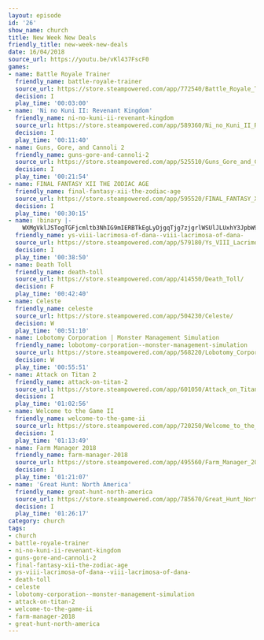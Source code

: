 ```yaml
---
layout: episode
id: '26'
show_name: church
title: New Week New Deals
friendly_title: new-week-new-deals
date: 16/04/2018
source_url: https://youtu.be/vKl437FscF0
games:
- name: Battle Royale Trainer
  friendly_name: battle-royale-trainer
  source_url: https://store.steampowered.com/app/772540/Battle_Royale_Trainer/
  decision: I
  play_time: '00:03:00'
- name: 'Ni no Kuni II: Revenant Kingdom'
  friendly_name: ni-no-kuni-ii-revenant-kingdom
  source_url: https://store.steampowered.com/app/589360/Ni_no_Kuni_II_Revenant_Kingdom/
  decision: I
  play_time: '00:11:40'
- name: Guns, Gore, and Cannoli 2
  friendly_name: guns-gore-and-cannoli-2
  source_url: https://store.steampowered.com/app/525510/Guns_Gore_and_Cannoli_2/
  decision: I
  play_time: '00:21:54'
- name: FINAL FANTASY XII THE ZODIAC AGE
  friendly_name: final-fantasy-xii-the-zodiac-age
  source_url: https://store.steampowered.com/app/595520/FINAL_FANTASY_XII_THE_ZODIAC_AGE/
  decision: I
  play_time: '00:30:15'
- name: !binary |-
    WXMgVklJSTogTGFjcmltb3NhIG9mIERBTkEgLyDjgqTjg7zjgrlWSUlJLUxhY3JpbW9zYSBvZiBEQU5BLQ==
  friendly_name: ys-viii-lacrimosa-of-dana--viii-lacrimosa-of-dana-
  source_url: https://store.steampowered.com/app/579180/Ys_VIII_Lacrimosa_of_DANA__VIIILacrimosa_of_DANA/
  decision: I
  play_time: '00:38:50'
- name: Death Toll
  friendly_name: death-toll
  source_url: https://store.steampowered.com/app/414550/Death_Toll/
  decision: F
  play_time: '00:42:40'
- name: Celeste
  friendly_name: celeste
  source_url: https://store.steampowered.com/app/504230/Celeste/
  decision: W
  play_time: '00:51:10'
- name: Lobotomy Corporation | Monster Management Simulation
  friendly_name: lobotomy-corporation--monster-management-simulation
  source_url: https://store.steampowered.com/app/568220/Lobotomy_Corporation__Monster_Management_Simulation/
  decision: W
  play_time: '00:55:51'
- name: Attack on Titan 2
  friendly_name: attack-on-titan-2
  source_url: https://store.steampowered.com/app/601050/Attack_on_Titan_2__AOT2/
  decision: I
  play_time: '01:02:56'
- name: Welcome to the Game II
  friendly_name: welcome-to-the-game-ii
  source_url: https://store.steampowered.com/app/720250/Welcome_to_the_Game_II/
  decision: I
  play_time: '01:13:49'
- name: Farm Manager 2018
  friendly_name: farm-manager-2018
  source_url: https://store.steampowered.com/app/495560/Farm_Manager_2018/?snr=1_7_7_151_150_1
  decision: I
  play_time: '01:21:07'
- name: 'Great Hunt: North America'
  friendly_name: great-hunt-north-america
  source_url: https://store.steampowered.com/app/785670/Great_Hunt_North_America/
  decision: I
  play_time: '01:26:17'
category: church
tags:
- church
- battle-royale-trainer
- ni-no-kuni-ii-revenant-kingdom
- guns-gore-and-cannoli-2
- final-fantasy-xii-the-zodiac-age
- ys-viii-lacrimosa-of-dana--viii-lacrimosa-of-dana-
- death-toll
- celeste
- lobotomy-corporation--monster-management-simulation
- attack-on-titan-2
- welcome-to-the-game-ii
- farm-manager-2018
- great-hunt-north-america
---
```

